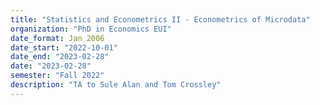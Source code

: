```yaml
---
title: "Statistics and Econometrics II - Econometrics of Microdata"
organization: "PhD in Economics EUI"
date_format: Jan 2006
date_start: "2022-10-01"
date_end: "2023-02-28"
date: "2023-02-28"
semester: "Fall 2022"
description: "TA to Sule Alan and Tom Crossley"
---
```

